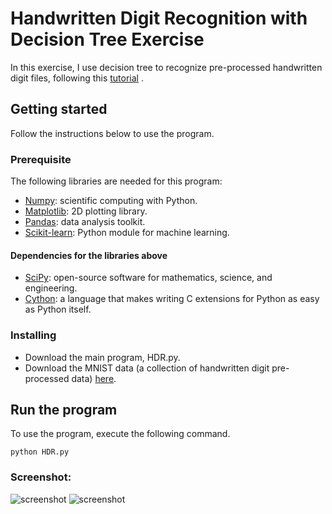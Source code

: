 # Handwritten Digit Recognition with Decision Tree Exercise
In this exercise, I use decision tree to recognize pre-processed handwritten digit files, following this [tutorial](https://www.youtube.com/watch?v=aZsZrkIgan0) .

## Getting started
Follow the instructions below to use the program.

### Prerequisite
The following libraries are needed for this program:
- [Numpy](https://github.com/numpy/numpy): scientific computing with Python.
- [Matplotlib](https://github.com/matplotlib/matplotlib): 2D plotting library.
- [Pandas](https://github.com/pandas-dev/pandas): data analysis toolkit.
- [Scikit-learn](https://github.com/scikit-learn/scikit-learn): Python module for machine learning.

#### Dependencies for the libraries above
- [SciPy](https://github.com/scipy/scipy): open-source software for mathematics, science, and engineering.
- [Cython](https://github.com/cython/cython): a language that makes writing C extensions for Python as easy as Python itself.

### Installing
- Download the main program, HDR.py.
- Download the MNIST data (a collection of handwritten digit pre-processed data) [here](https://www.kaggle.com/c/digit-recognizer/data).

## Run the program
To use the program, execute the following command.
```
python HDR.py
```

### Screenshot:
![screenshot](https://github.com/hsuanhauliu/coding-practice/blob/master/machine-learning/handwritten-digit-recognition/screenshot1.jpg "screenshot")
![screenshot](https://github.com/hsuanhauliu/coding-practice/blob/master/machine-learning/handwritten-digit-recognition/screenshot2.jpg "screenshot")
